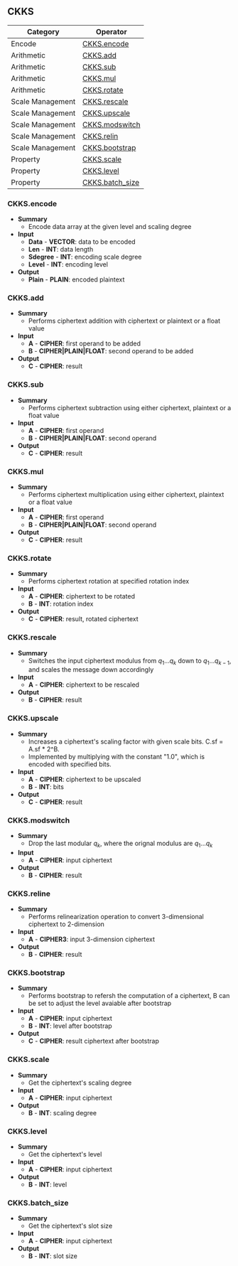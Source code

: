 ## CKKS
| Category   | Operator                            |
| ---------- | ----------------------------------- |
| Encode     | [CKKS.encode](#CKKS.encode)         |
| Arithmetic | [CKKS.add](#CKKS.add)               |
| Arithmetic | [CKKS.sub](#CKKS.sub)               |
| Arithmetic | [CKKS.mul](#CKKS.mul)               |
| Arithmetic | [CKKS.rotate](#CKKS.rotate)         |
| Scale Management | [CKKS.rescale](#CKKS.rescale)       |
| Scale Management | [CKKS.upscale](#CKKS.upscale)       |
| Scale Management| [CKKS.modswitch](#CKKS.modswitch)   |
| Scale Management| [CKKS.relin](#CKKS.relin)           |
| Scale Management| [CKKS.bootstrap](#CKKS.bootstrap)   |
| Property   | [CKKS.scale](#CKKS.scale)           |
| Property   | [CKKS.level](#CKKS.level)           |
| Property   | [CKKS.batch_size](#CKKS.batch_size) |

### **CKKS.encode**
* **Summary**
  * Encode data array at the given level and scaling degree
* **Input**
  * **Data** - **VECTOR**: data to be encoded
  * **Len** - **INT**: data length
  * **Sdegree** - **INT**: encoding scale degree
  * **Level** - **INT**: encoding level
* **Output**
  * **Plain** - **PLAIN**: encoded plaintext

### **CKKS.add**
* **Summary**
  * Performs ciphertext addition with ciphertext or plaintext or a float value
* **Input**
  * **A** - **CIPHER**: first operand to be added
  * **B** - **CIPHER|PLAIN|FLOAT**: second operand to be added
* **Output**
  * **C** - **CIPHER**: result

### **CKKS.sub**
* **Summary**
  * Performs ciphertext subtraction using either ciphertext, plaintext or a float value
* **Input**
  * **A** - **CIPHER**: first operand
  * **B** - **CIPHER|PLAIN|FLOAT**: second operand
* **Output**
  * **C** - **CIPHER**: result

### **CKKS.mul**
* **Summary**
  * Performs ciphertext multiplication using either ciphertext, plaintext or a float value
* **Input**
  * **A** - **CIPHER**: first operand
  * **B** - **CIPHER|PLAIN|FLOAT**: second operand
* **Output**
  * **C** - **CIPHER**: result

### **CKKS.rotate**
* **Summary**
  * Performs ciphertext rotation at specified rotation index
* **Input**
  * **A** - **CIPHER**: ciphertext to be rotated
  * **B** - **INT**: rotation index
* **Output**
  * **C** - **CIPHER**: result, rotated ciphertext
### **CKKS.rescale**
* **Summary**
  * Switches the input ciphertext modulus  from $q_1...q_k$ down to $q_1...q_{k-1}$, and scales the message down accordingly
* **Input**
  * **A** - **CIPHER**: ciphertext to be rescaled
* **Output**
  * **B** - **CIPHER**: result

### **CKKS.upscale**
* **Summary**
  * Increases a ciphertext's scaling factor with given scale bits. C.sf = A.sf * 2^B.
  * Implemented by multiplying with the constant "1.0", which is encoded with specified bits.
* **Input**
  * **A** - **CIPHER**: ciphertext to be upscaled
  * **B** - **INT**: bits
* **Output**
  * **C** - **CIPHER**: result

### **CKKS.modswitch**
* **Summary**
  * Drop the last modular $q_k$, where the orignal modulus are $q_1...q_k$
* **Input**
  * **A** - **CIPHER**: input ciphertext
* **Output**
  * **B** - **CIPHER**: result

### **CKKS.reline**
* **Summary**
  * Performs relinearization operation to convert 3-dimensional ciphertext to 2-dimension
* **Input**
  * **A** - **CIPHER3**: input 3-dimension ciphertext
* **Output**
  * **B** - **CIPHER**: result

### **CKKS.bootstrap**
* **Summary**
  * Performs bootstrap to refersh the computation of a ciphertext, B can be set to adjust the level avaiable after bootstrap
* **Input**
  * **A** - **CIPHER**: input ciphertext
  * **B** - **INT**: level after bootstrap
* **Output**
  * **C** - **CIPHER**: result ciphertext after bootstrap

### **CKKS.scale**
* **Summary**
  * Get the ciphertext's scaling degree
* **Input**
  * **A** - **CIPHER**: input ciphertext
* **Output**
  * **B** - **INT**: scaling degree

### **CKKS.level**
* **Summary**
  * Get the ciphertext's level
* **Input**
  * **A** - **CIPHER**: input ciphertext
* **Output**
  * **B** - **INT**: level

### **CKKS.batch_size**
* **Summary**
  * Get the ciphertext's slot size
* **Input**
  * **A** - **CIPHER**: input ciphertext
* **Output**
  * **B** - **INT**: slot size
  